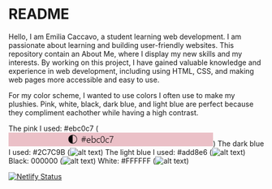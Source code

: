 # README

Hello, I am Emilia Caccavo, a student learning web development.  I am passionate about learning and building user-friendly websites.  This repository contain an About Me, where I display my new skills and my interests.  By working on this project, I have gained valuable knowledge and experience in web development, including using HTML, CSS, and making web pages more accessible and easy to use.

For my color scheme, I wanted to use colors I often use to make my plushies.  Pink, white, black, dark blue, and light blue are perfect because they compliment eachother while having a high contrast.

The pink I used: #ebc0c7 (![alt text](READmepink.png))
The dark blue I used: #2C7C9B (![alt text](image-4.png))
The light blue I used: #add8e6 (![alt text](image-3.png))
Black: 000000 (![alt text](image-2.png))
White: #FFFFFF (![alt text](image-1.png))

[![Netlify Status](https://api.netlify.com/api/v1/badges/4c1941cc-511f-4ead-b89b-8fed525e22b8/deploy-status)](https://app.netlify.com/sites/emiliacaccavo-aboutme/deploys)
